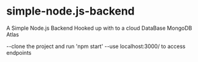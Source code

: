 # simple-node.js-backend

A Simple Node.js Backend Hooked up with to a cloud DataBase MongoDB Atlas

--clone the project and run 'npm start' 
--use localhost:3000/ to access endpoints
